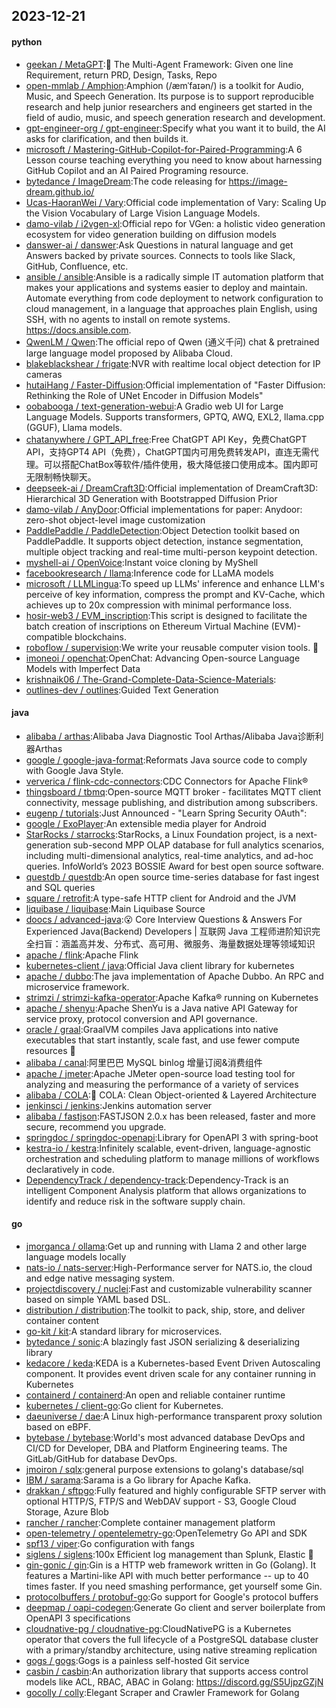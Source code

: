 ## 2023-12-21

#### python
* [geekan / MetaGPT](https://github.com/geekan/MetaGPT):🌟 The Multi-Agent Framework: Given one line Requirement, return PRD, Design, Tasks, Repo
* [open-mmlab / Amphion](https://github.com/open-mmlab/Amphion):Amphion (/æmˈfaɪən/) is a toolkit for Audio, Music, and Speech Generation. Its purpose is to support reproducible research and help junior researchers and engineers get started in the field of audio, music, and speech generation research and development.
* [gpt-engineer-org / gpt-engineer](https://github.com/gpt-engineer-org/gpt-engineer):Specify what you want it to build, the AI asks for clarification, and then builds it.
* [microsoft / Mastering-GitHub-Copilot-for-Paired-Programming](https://github.com/microsoft/Mastering-GitHub-Copilot-for-Paired-Programming):A 6 Lesson course teaching everything you need to know about harnessing GitHub Copilot and an AI Paired Programing resource.
* [bytedance / ImageDream](https://github.com/bytedance/ImageDream):The code releasing for https://image-dream.github.io/
* [Ucas-HaoranWei / Vary](https://github.com/Ucas-HaoranWei/Vary):Official code implementation of Vary: Scaling Up the Vision Vocabulary of Large Vision Language Models.
* [damo-vilab / i2vgen-xl](https://github.com/damo-vilab/i2vgen-xl):Official repo for VGen: a holistic video generation ecosystem for video generation building on diffusion models
* [danswer-ai / danswer](https://github.com/danswer-ai/danswer):Ask Questions in natural language and get Answers backed by private sources. Connects to tools like Slack, GitHub, Confluence, etc.
* [ansible / ansible](https://github.com/ansible/ansible):Ansible is a radically simple IT automation platform that makes your applications and systems easier to deploy and maintain. Automate everything from code deployment to network configuration to cloud management, in a language that approaches plain English, using SSH, with no agents to install on remote systems. https://docs.ansible.com.
* [QwenLM / Qwen](https://github.com/QwenLM/Qwen):The official repo of Qwen (通义千问) chat & pretrained large language model proposed by Alibaba Cloud.
* [blakeblackshear / frigate](https://github.com/blakeblackshear/frigate):NVR with realtime local object detection for IP cameras
* [hutaiHang / Faster-Diffusion](https://github.com/hutaiHang/Faster-Diffusion):Official implementation of "Faster Diffusion: Rethinking the Role of UNet Encoder in Diffusion Models"
* [oobabooga / text-generation-webui](https://github.com/oobabooga/text-generation-webui):A Gradio web UI for Large Language Models. Supports transformers, GPTQ, AWQ, EXL2, llama.cpp (GGUF), Llama models.
* [chatanywhere / GPT_API_free](https://github.com/chatanywhere/GPT_API_free):Free ChatGPT API Key，免费ChatGPT API，支持GPT4 API（免费），ChatGPT国内可用免费转发API，直连无需代理。可以搭配ChatBox等软件/插件使用，极大降低接口使用成本。国内即可无限制畅快聊天。
* [deepseek-ai / DreamCraft3D](https://github.com/deepseek-ai/DreamCraft3D):Official implementation of DreamCraft3D: Hierarchical 3D Generation with Bootstrapped Diffusion Prior
* [damo-vilab / AnyDoor](https://github.com/damo-vilab/AnyDoor):Official implementations for paper: Anydoor: zero-shot object-level image customization
* [PaddlePaddle / PaddleDetection](https://github.com/PaddlePaddle/PaddleDetection):Object Detection toolkit based on PaddlePaddle. It supports object detection, instance segmentation, multiple object tracking and real-time multi-person keypoint detection.
* [myshell-ai / OpenVoice](https://github.com/myshell-ai/OpenVoice):Instant voice cloning by MyShell
* [facebookresearch / llama](https://github.com/facebookresearch/llama):Inference code for LLaMA models
* [microsoft / LLMLingua](https://github.com/microsoft/LLMLingua):To speed up LLMs' inference and enhance LLM's perceive of key information, compress the prompt and KV-Cache, which achieves up to 20x compression with minimal performance loss.
* [hosir-web3 / EVM_inscription](https://github.com/hosir-web3/EVM_inscription):This script is designed to facilitate the batch creation of inscriptions on Ethereum Virtual Machine (EVM)-compatible blockchains.
* [roboflow / supervision](https://github.com/roboflow/supervision):We write your reusable computer vision tools. 💜
* [imoneoi / openchat](https://github.com/imoneoi/openchat):OpenChat: Advancing Open-source Language Models with Imperfect Data
* [krishnaik06 / The-Grand-Complete-Data-Science-Materials](https://github.com/krishnaik06/The-Grand-Complete-Data-Science-Materials):
* [outlines-dev / outlines](https://github.com/outlines-dev/outlines):Guided Text Generation

#### java
* [alibaba / arthas](https://github.com/alibaba/arthas):Alibaba Java Diagnostic Tool Arthas/Alibaba Java诊断利器Arthas
* [google / google-java-format](https://github.com/google/google-java-format):Reformats Java source code to comply with Google Java Style.
* [ververica / flink-cdc-connectors](https://github.com/ververica/flink-cdc-connectors):CDC Connectors for Apache Flink®
* [thingsboard / tbmq](https://github.com/thingsboard/tbmq):Open-source MQTT broker - facilitates MQTT client connectivity, message publishing, and distribution among subscribers.
* [eugenp / tutorials](https://github.com/eugenp/tutorials):Just Announced - "Learn Spring Security OAuth":
* [google / ExoPlayer](https://github.com/google/ExoPlayer):An extensible media player for Android
* [StarRocks / starrocks](https://github.com/StarRocks/starrocks):StarRocks, a Linux Foundation project, is a next-generation sub-second MPP OLAP database for full analytics scenarios, including multi-dimensional analytics, real-time analytics, and ad-hoc queries. InfoWorld’s 2023 BOSSIE Award for best open source software.
* [questdb / questdb](https://github.com/questdb/questdb):An open source time-series database for fast ingest and SQL queries
* [square / retrofit](https://github.com/square/retrofit):A type-safe HTTP client for Android and the JVM
* [liquibase / liquibase](https://github.com/liquibase/liquibase):Main Liquibase Source
* [doocs / advanced-java](https://github.com/doocs/advanced-java):😮 Core Interview Questions & Answers For Experienced Java(Backend) Developers | 互联网 Java 工程师进阶知识完全扫盲：涵盖高并发、分布式、高可用、微服务、海量数据处理等领域知识
* [apache / flink](https://github.com/apache/flink):Apache Flink
* [kubernetes-client / java](https://github.com/kubernetes-client/java):Official Java client library for kubernetes
* [apache / dubbo](https://github.com/apache/dubbo):The java implementation of Apache Dubbo. An RPC and microservice framework.
* [strimzi / strimzi-kafka-operator](https://github.com/strimzi/strimzi-kafka-operator):Apache Kafka® running on Kubernetes
* [apache / shenyu](https://github.com/apache/shenyu):Apache ShenYu is a Java native API Gateway for service proxy, protocol conversion and API governance.
* [oracle / graal](https://github.com/oracle/graal):GraalVM compiles Java applications into native executables that start instantly, scale fast, and use fewer compute resources 🚀
* [alibaba / canal](https://github.com/alibaba/canal):阿里巴巴 MySQL binlog 增量订阅&消费组件
* [apache / jmeter](https://github.com/apache/jmeter):Apache JMeter open-source load testing tool for analyzing and measuring the performance of a variety of services
* [alibaba / COLA](https://github.com/alibaba/COLA):🥤 COLA: Clean Object-oriented & Layered Architecture
* [jenkinsci / jenkins](https://github.com/jenkinsci/jenkins):Jenkins automation server
* [alibaba / fastjson](https://github.com/alibaba/fastjson):FASTJSON 2.0.x has been released, faster and more secure, recommend you upgrade.
* [springdoc / springdoc-openapi](https://github.com/springdoc/springdoc-openapi):Library for OpenAPI 3 with spring-boot
* [kestra-io / kestra](https://github.com/kestra-io/kestra):Infinitely scalable, event-driven, language-agnostic orchestration and scheduling platform to manage millions of workflows declaratively in code.
* [DependencyTrack / dependency-track](https://github.com/DependencyTrack/dependency-track):Dependency-Track is an intelligent Component Analysis platform that allows organizations to identify and reduce risk in the software supply chain.

#### go
* [jmorganca / ollama](https://github.com/jmorganca/ollama):Get up and running with Llama 2 and other large language models locally
* [nats-io / nats-server](https://github.com/nats-io/nats-server):High-Performance server for NATS.io, the cloud and edge native messaging system.
* [projectdiscovery / nuclei](https://github.com/projectdiscovery/nuclei):Fast and customizable vulnerability scanner based on simple YAML based DSL.
* [distribution / distribution](https://github.com/distribution/distribution):The toolkit to pack, ship, store, and deliver container content
* [go-kit / kit](https://github.com/go-kit/kit):A standard library for microservices.
* [bytedance / sonic](https://github.com/bytedance/sonic):A blazingly fast JSON serializing & deserializing library
* [kedacore / keda](https://github.com/kedacore/keda):KEDA is a Kubernetes-based Event Driven Autoscaling component. It provides event driven scale for any container running in Kubernetes
* [containerd / containerd](https://github.com/containerd/containerd):An open and reliable container runtime
* [kubernetes / client-go](https://github.com/kubernetes/client-go):Go client for Kubernetes.
* [daeuniverse / dae](https://github.com/daeuniverse/dae):A Linux high-performance transparent proxy solution based on eBPF.
* [bytebase / bytebase](https://github.com/bytebase/bytebase):World's most advanced database DevOps and CI/CD for Developer, DBA and Platform Engineering teams. The GitLab/GitHub for database DevOps.
* [jmoiron / sqlx](https://github.com/jmoiron/sqlx):general purpose extensions to golang's database/sql
* [IBM / sarama](https://github.com/IBM/sarama):Sarama is a Go library for Apache Kafka.
* [drakkan / sftpgo](https://github.com/drakkan/sftpgo):Fully featured and highly configurable SFTP server with optional HTTP/S, FTP/S and WebDAV support - S3, Google Cloud Storage, Azure Blob
* [rancher / rancher](https://github.com/rancher/rancher):Complete container management platform
* [open-telemetry / opentelemetry-go](https://github.com/open-telemetry/opentelemetry-go):OpenTelemetry Go API and SDK
* [spf13 / viper](https://github.com/spf13/viper):Go configuration with fangs
* [siglens / siglens](https://github.com/siglens/siglens):100x Efficient log management than Splunk, Elastic 🚀
* [gin-gonic / gin](https://github.com/gin-gonic/gin):Gin is a HTTP web framework written in Go (Golang). It features a Martini-like API with much better performance -- up to 40 times faster. If you need smashing performance, get yourself some Gin.
* [protocolbuffers / protobuf-go](https://github.com/protocolbuffers/protobuf-go):Go support for Google's protocol buffers
* [deepmap / oapi-codegen](https://github.com/deepmap/oapi-codegen):Generate Go client and server boilerplate from OpenAPI 3 specifications
* [cloudnative-pg / cloudnative-pg](https://github.com/cloudnative-pg/cloudnative-pg):CloudNativePG is a Kubernetes operator that covers the full lifecycle of a PostgreSQL database cluster with a primary/standby architecture, using native streaming replication
* [gogs / gogs](https://github.com/gogs/gogs):Gogs is a painless self-hosted Git service
* [casbin / casbin](https://github.com/casbin/casbin):An authorization library that supports access control models like ACL, RBAC, ABAC in Golang: https://discord.gg/S5UjpzGZjN
* [gocolly / colly](https://github.com/gocolly/colly):Elegant Scraper and Crawler Framework for Golang
